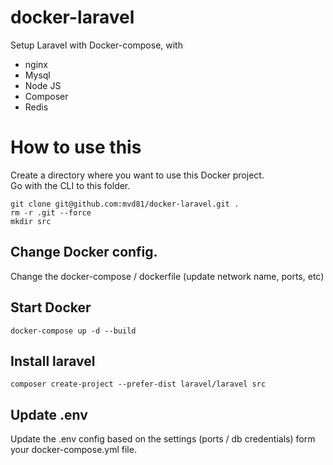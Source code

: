 # docker-laravel
Setup Laravel with Docker-compose, with

* nginx
* Mysql
* Node JS
* Composer
* Redis

# How to use this

Create a directory where you want to use this Docker project.  
Go with the CLI to this folder.  
```
git clone git@github.com:mvd81/docker-laravel.git .
rm -r .git --force
mkdir src
```

## Change Docker config.
Change the docker-compose / dockerfile (update network name, ports, etc)

## Start Docker
```docker-compose up -d --build```

## Install laravel
```composer create-project --prefer-dist laravel/laravel src```

## Update .env
Update the .env config based on the settings (ports / db credentials) form your docker-compose.yml file.


